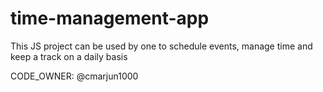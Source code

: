 # time-management-app
This JS project can be used by one to schedule events, manage time and keep a track on a daily basis

CODE_OWNER: @cmarjun1000

